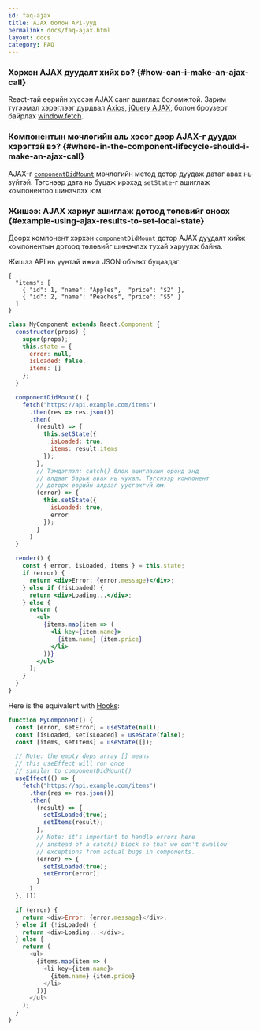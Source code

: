 ```yaml
---
id: faq-ajax
title: AJAX болон API-ууд
permalink: docs/faq-ajax.html
layout: docs
category: FAQ
---
```


### Хэрхэн AJAX дуудалт хийх вэ? {#how-can-i-make-an-ajax-call}

React-тай өөрийн хүссэн AJAX санг ашиглах боломжтой. Зарим түгээмэл хэрэглээг дурдвал [Axios](https://github.com/axios/axios), [jQuery AJAX](https://api.jquery.com/jQuery.ajax/), болон броузерт байрлах [window.fetch](https://developer.mozilla.org/en-US/docs/Web/API/Fetch_API).

### Компонентын мѳчлѳгийн аль хэсэг дээр AJAX-г дуудах хэрэгтэй вэ? {#where-in-the-component-lifecycle-should-i-make-an-ajax-call}

AJAX-г [`componentDidMount`](/docs/react-component.html#mounting) мөчлөгийн метод дотор дуудаж датаг авах нь зүйтэй. Тэгснээр дата нь буцаж ирэхэд `setState`-г ашиглаж компонентоо шинэчлэх юм.

### Жишээ: AJAX хариуг ашиглаж дотоод төлөвийг оноох {#example-using-ajax-results-to-set-local-state}

Доорх компонент хэрхэн `componentDidMount` дотор AJAX дуудалт хийж компонентын дотоод төлөвийг шинэчлэх тухай харуулж байна.

Жишээ API нь үүнтэй ижил JSON объект буцаадаг:

```
{
  "items": [
    { "id": 1, "name": "Apples",  "price": "$2" },
    { "id": 2, "name": "Peaches", "price": "$5" }
  ]
}
```

```jsx
class MyComponent extends React.Component {
  constructor(props) {
    super(props);
    this.state = {
      error: null,
      isLoaded: false,
      items: []
    };
  }

  componentDidMount() {
    fetch("https://api.example.com/items")
      .then(res => res.json())
      .then(
        (result) => {
          this.setState({
            isLoaded: true,
            items: result.items
          });
        },
        // Тэмдэглэл: catch() блок ашиглахын оронд энд
        // алдааг барьж авах нь чухал. Тэгснээр компонент
        // доторх өөрийн алдааг уусгахгүй юм.
        (error) => {
          this.setState({
            isLoaded: true,
            error
          });
        }
      )
  }

  render() {
    const { error, isLoaded, items } = this.state;
    if (error) {
      return <div>Error: {error.message}</div>;
    } else if (!isLoaded) {
      return <div>Loading...</div>;
    } else {
      return (
        <ul>
          {items.map(item => (
            <li key={item.name}>
              {item.name} {item.price}
            </li>
          ))}
        </ul>
      );
    }
  }
}
```

Here is the equivalent with [Hooks](https://reactjs.org/docs/hooks-intro.html): 

```js
function MyComponent() {
  const [error, setError] = useState(null);
  const [isLoaded, setIsLoaded] = useState(false);
  const [items, setItems] = useState([]);

  // Note: the empty deps array [] means
  // this useEffect will run once
  // similar to componentDidMount()
  useEffect(() => {
    fetch("https://api.example.com/items")
      .then(res => res.json())
      .then(
        (result) => {
          setIsLoaded(true);
          setItems(result);
        },
        // Note: it's important to handle errors here
        // instead of a catch() block so that we don't swallow
        // exceptions from actual bugs in components.
        (error) => {
          setIsLoaded(true);
          setError(error);
        }
      )
  }, [])

  if (error) {
    return <div>Error: {error.message}</div>;
  } else if (!isLoaded) {
    return <div>Loading...</div>;
  } else {
    return (
      <ul>
        {items.map(item => (
          <li key={item.name}>
            {item.name} {item.price}
          </li>
        ))}
      </ul>
    );
  }
}
```
